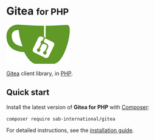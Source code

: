 # Gitea <small>for PHP</small>
![Gitea](img/gitea.png)

[Gitea](https://gitea.io) client library, in [PHP](https://secure.php.net).

## Quick start
Install the latest version of **Gitea for PHP** with [Composer](https://getcomposer.org):

```shell
composer require sab-international/gitea
```

For detailed instructions, see the [installation guide](installation.md).
